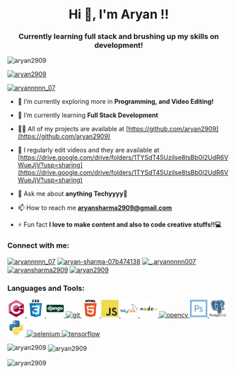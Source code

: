 <h1 align="center">Hi 👋, I'm Aryan !!</h1>
<h3 align="center">Currently learning full stack and brushing up my skills on development!</h3>

<p align="left"> <img src="https://komarev.com/ghpvc/?username=aryan2909&label=Profile%20views&color=0e75b6&style=flat" alt="aryan2909" /> </p>

<p align="left"> <a href="https://github.com/ryo-ma/github-profile-trophy"><img src="https://github-profile-trophy.vercel.app/?username=aryan2909" alt="aryan2909" /></a> </p>

<p align="left"> <a href="https://twitter.com/aryannnnn_07" target="blank"><img src="https://img.shields.io/twitter/follow/aryannnnn_07?logo=twitter&style=for-the-badge" alt="aryannnnn_07" /></a> </p>

- 🔭 I’m currently exploring more in **Programming, and Video Editing!**

- 🌱 I’m currently learning **Full Stack Development**

- 👨‍💻 All of my projects are available at [https://github.com/aryan2909](https://github.com/aryan2909)

- 📝 I regularly edit videos and they are available at [https://drive.google.com/drive/folders/1TYSdT45UziIse8tsBb0I2UdR6VWueJjV?usp=sharing](https://drive.google.com/drive/folders/1TYSdT45UziIse8tsBb0I2UdR6VWueJjV?usp=sharing)

- 💬 Ask me about **anything Techyyyy🤖**

- 📫 How to reach me **aryansharma2909@gmail.com**

- ⚡ Fun fact **I love to make content and also to code creative stuffs!!💻**

<h3 align="left">Connect with me:</h3>
<p align="left">
<a href="https://twitter.com/aryannnnn_07" target="blank"><img align="center" src="https://raw.githubusercontent.com/rahuldkjain/github-profile-readme-generator/master/src/images/icons/Social/twitter.svg" alt="aryannnnn_07" height="30" width="40" /></a>
<a href="https://linkedin.com/in/aryan-sharma-07b474138" target="blank"><img align="center" src="https://raw.githubusercontent.com/rahuldkjain/github-profile-readme-generator/master/src/images/icons/Social/linked-in-alt.svg" alt="aryan-sharma-07b474138" height="30" width="40" /></a>
<a href="https://instagram.com/_.aryannnnn007" target="blank"><img align="center" src="https://raw.githubusercontent.com/rahuldkjain/github-profile-readme-generator/master/src/images/icons/Social/instagram.svg" alt="_.aryannnnn007" height="30" width="40" /></a>
<a href="https://codeforces.com/profile/aryansharma2909" target="blank"><img align="center" src="https://cdn.jsdelivr.net/npm/simple-icons@3.0.1/icons/codeforces.svg" alt="aryansharma2909" height="30" width="40" /></a>
<a href="https://www.leetcode.com/aryan2909" target="blank"><img align="center" src="https://raw.githubusercontent.com/rahuldkjain/github-profile-readme-generator/master/src/images/icons/Social/leet-code.svg" alt="aryan2909" height="30" width="40" /></a>
</p>

<h3 align="left">Languages and Tools:</h3>
<p align="left"> <a href="https://www.w3schools.com/cpp/" target="_blank"> <img src="https://raw.githubusercontent.com/devicons/devicon/master/icons/cplusplus/cplusplus-original.svg" alt="cplusplus" width="40" height="40"/> </a> <a href="https://www.w3schools.com/css/" target="_blank"> <img src="https://raw.githubusercontent.com/devicons/devicon/master/icons/css3/css3-original-wordmark.svg" alt="css3" width="40" height="40"/> </a> <a href="https://www.djangoproject.com/" target="_blank"> <img src="https://raw.githubusercontent.com/devicons/devicon/master/icons/django/django-original.svg" alt="django" width="40" height="40"/> </a> <a href="https://git-scm.com/" target="_blank"> <img src="https://www.vectorlogo.zone/logos/git-scm/git-scm-icon.svg" alt="git" width="40" height="40"/> </a> <a href="https://www.w3.org/html/" target="_blank"> <img src="https://raw.githubusercontent.com/devicons/devicon/master/icons/html5/html5-original-wordmark.svg" alt="html5" width="40" height="40"/> </a> <a href="https://developer.mozilla.org/en-US/docs/Web/JavaScript" target="_blank"> <img src="https://raw.githubusercontent.com/devicons/devicon/master/icons/javascript/javascript-original.svg" alt="javascript" width="40" height="40"/> </a> <a href="https://www.mysql.com/" target="_blank"> <img src="https://raw.githubusercontent.com/devicons/devicon/master/icons/mysql/mysql-original-wordmark.svg" alt="mysql" width="40" height="40"/> </a> <a href="https://nodejs.org" target="_blank"> <img src="https://raw.githubusercontent.com/devicons/devicon/master/icons/nodejs/nodejs-original-wordmark.svg" alt="nodejs" width="40" height="40"/> </a> <a href="https://opencv.org/" target="_blank"> <img src="https://www.vectorlogo.zone/logos/opencv/opencv-icon.svg" alt="opencv" width="40" height="40"/> </a> <a href="https://www.photoshop.com/en" target="_blank"> <img src="https://raw.githubusercontent.com/devicons/devicon/master/icons/photoshop/photoshop-line.svg" alt="photoshop" width="40" height="40"/> </a> <a href="https://www.postgresql.org" target="_blank"> <img src="https://raw.githubusercontent.com/devicons/devicon/master/icons/postgresql/postgresql-original-wordmark.svg" alt="postgresql" width="40" height="40"/> </a> <a href="https://www.python.org" target="_blank"> <img src="https://raw.githubusercontent.com/devicons/devicon/master/icons/python/python-original.svg" alt="python" width="40" height="40"/> </a> <a href="https://www.selenium.dev" target="_blank"> <img src="https://raw.githubusercontent.com/detain/svg-logos/780f25886640cef088af994181646db2f6b1a3f8/svg/selenium-logo.svg" alt="selenium" width="40" height="40"/> </a> <a href="https://www.tensorflow.org" target="_blank"> <img src="https://www.vectorlogo.zone/logos/tensorflow/tensorflow-icon.svg" alt="tensorflow" width="40" height="40"/> </a> </p>

<p><img align="left" src="https://github-readme-stats.vercel.app/api/top-langs?username=aryan2909&show_icons=true&locale=en&layout=compact" alt="aryan2909" /></p>

<p>&nbsp;<img align="center" src="https://github-readme-stats.vercel.app/api?username=aryan2909&show_icons=true&locale=en" alt="aryan2909" /></p>

<p><img align="center" src="https://github-readme-streak-stats.herokuapp.com/?user=aryan2909&" alt="aryan2909" /></p>

